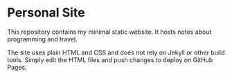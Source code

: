 # Personal Site

This repository contains my minimal static website. It hosts notes about programming and travel.

The site uses plain HTML and CSS and does not rely on Jekyll or other build tools. Simply edit the HTML files and push changes to deploy on GitHub Pages.

